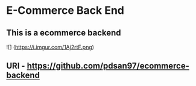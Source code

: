 #  E-Commerce Back End

## This is a ecommerce backend

![] (https://i.imgur.com/1Aj2rtF.png)

## URl - https://github.com/pdsan97/ecommerce-backend
